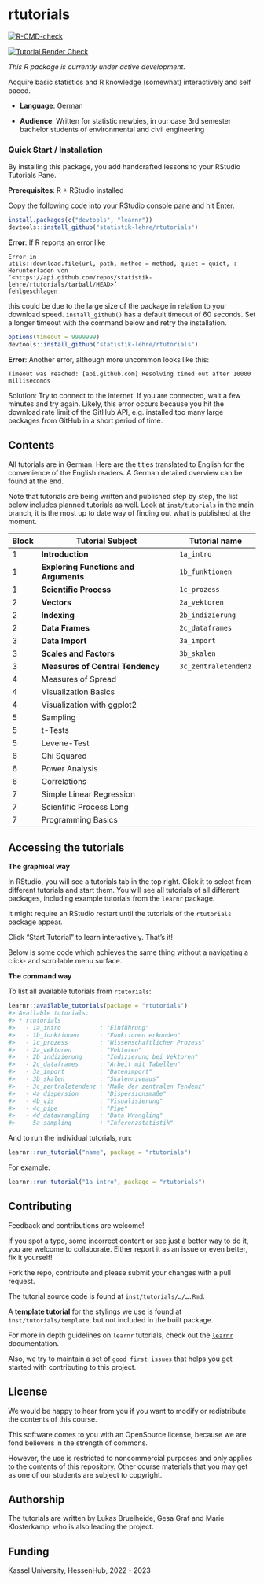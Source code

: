 
<!-- README.md is generated from README.Rmd. Please edit that file -->

# rtutorials

<!-- badges: start -->

[![R-CMD-check](https://github.com/statistik-lehre/rtutorials/actions/workflows/R-CMD-check.yaml/badge.svg)](https://github.com/statistik-lehre/rtutorials/actions/workflows/R-CMD-check.yaml)

[![Tutorial Render
Check](https://github.com/statistik-lehre/rtutorials/actions/workflows/tutorial_rendertest.yaml/badge.svg)](https://github.com/statistik-lehre/rtutorials/actions/workflows/tutorial_rendertest.yaml)

<!-- badges: end -->

*This R package is currently under active development.*

Acquire basic statistics and R knowledge (somewhat) interactively and
self paced.

- **Language**: German

- **Audience**: Written for statistic newbies, in our case 3rd semester
  bachelor students of environmental and civil engineering

### Quick Start / Installation

By installing this package, you add handcrafted lessons to your RStudio
Tutorials Pane.

**Prerequisites**: R + RStudio installed

Copy the following code into your RStudio [console
pane](https://cengel.github.io/R-intro/backgroud.html#rstudio-console-and-command-prompt)
and hit Enter.

``` r
install.packages(c("devtools", "learnr"))
devtools::install_github("statistik-lehre/rtutorials")
```

**Error**: If R reports an error like

    Error in
    utils::download.file(url, path, method = method, quiet = quiet, :
    Herunterladen von
    ‘<https://api.github.com/repos/statistik-lehre/rtutorials/tarball/HEAD>’
    fehlgeschlagen

this could be due to the large size of the package in relation to your
download speed. `install_github()` has a default timeout of 60 seconds.
Set a longer timeout with the command below and retry the installation.

``` r
options(timeout = 9999999)
devtools::install_github("statistik-lehre/rtutorials")
```

**Error**: Another error, although more uncommon looks like this:

    Timeout was reached: [api.github.com] Resolving timed out after 10000 milliseconds

Solution: Try to connect to the internet. If you are connected, wait a
few minutes and try again. Likely, this error occurs because you hit the
download rate limit of the GitHub API, e.g. installed too many large
packages from GitHub in a short period of time.

## Contents

All tutorials are in German. Here are the titles translated to English
for the convenience of the English readers. A German detailed overview
can be found at the end.

Note that tutorials are being written and published step by step, the
list below includes planned tutorials as well. Look at `inst/tutorials`
in the main branch, it is the most up to date way of finding out what is
published at the moment.

| Block | Tutorial Subject                      | Tutorial name        |
|-------|---------------------------------------|----------------------|
| 1     | **Introduction**                      | `1a_intro`           |
| 1     | **Exploring Functions and Arguments** | `1b_funktionen`      |
| 1     | **Scientific Process**                | `1c_prozess`         |
| 2     | **Vectors**                           | `2a_vektoren`        |
| 2     | **Indexing**                          | `2b_indizierung`     |
| 2     | **Data Frames**                       | `2c_dataframes`      |
| 3     | **Data Import**                       | `3a_import`          |
| 3     | **Scales and Factors**                | `3b_skalen`          |
| 3     | **Measures of Central Tendency**      | `3c_zentraletendenz` |
| 4     | Measures of Spread                    |                      |
| 4     | Visualization Basics                  |                      |
| 4     | Visualization with ggplot2            |                      |
| 5     | Sampling                              |                      |
| 5     | t-Tests                               |                      |
| 5     | Levene-Test                           |                      |
| 6     | Chi Squared                           |                      |
| 6     | Power Analysis                        |                      |
| 6     | Correlations                          |                      |
| 7     | Simple Linear Regression              |                      |
| 7     | Scientific Process Long               |                      |
| 7     | Programming Basics                    |                      |

## Accessing the tutorials

**The graphical way**

In RStudio, you will see a tutorials tab in the top right. Click it to
select from different tutorials and start them. You will see all
tutorials of all different packages, including example tutorials from
the `learnr` package.

It might require an RStudio restart until the tutorials of the
`rtutorials` package appear.

Click “Start Tutorial” to learn interactively. That’s it!

Below is some code which achieves the same thing without a navigating a
click- and scrollable menu surface.

**The command way**

To list all available tutorials from `rtutorials`:

``` r
learnr::available_tutorials(package = "rtutorials")
#> Available tutorials:
#> * rtutorials
#>   - 1a_intro           : "Einführung"
#>   - 1b_funktionen      : "Funktionen erkunden"
#>   - 1c_prozess         : "Wissenschaftlicher Prozess"
#>   - 2a_vektoren        : "Vektoren"
#>   - 2b_indizierung     : "Indizierung bei Vektoren"
#>   - 2c_dataframes      : "Arbeit mit Tabellen"
#>   - 3a_import          : "Datenimport"
#>   - 3b_skalen          : "Skalenniveaus"
#>   - 3c_zentraletendenz : "Maße der zentralen Tendenz"
#>   - 4a_dispersion      : "Dispersionsmaße"
#>   - 4b_vis             : "Visualisierung"
#>   - 4c_pipe            : "Pipe"
#>   - 4d_datawrangling   : "Data Wrangling"
#>   - 5a_sampling        : "Inferenzstatistik"
```

And to run the individual tutorials, run:

``` r
learnr::run_tutorial("name", package = "rtutorials")
```

For example:

``` r
learnr::run_tutorial("1a_intro", package = "rtutorials")
```

## Contributing

Feedback and contributions are welcome!

If you spot a typo, some incorrect content or see just a better way to
do it, you are welcome to collaborate. Either report it as an issue or
even better, fix it yourself!

Fork the repo, contribute and please submit your changes with a pull
request.

The tutorial source code is found at `inst/tutorials/…/….Rmd`.

A **template tutorial** for the stylings we use is found at
`inst/tutorials/template`, but not included in the built package.

For more in depth guidelines on `learnr` tutorials, check out the
[`learnr`](https://rstudio.github.io/learnr/) documentation.

Also, we try to maintain a set of `good first issues` that helps you get
started with contributing to this project.

## License

We would be happy to hear from you if you want to modify or redistribute
the contents of this course.

This software comes to you with an OpenSource license, because we are
fond believers in the strength of commons.

However, the use is restricted to noncommercial purposes and only
applies to the contents of this repository. Other course materials that
you may get as one of our students are subject to copyright.

## Authorship

The tutorials are written by Lukas Bruelheide, Gesa Graf and Marie
Klosterkamp, who is also leading the project.

## Funding

Kassel University, HessenHub, 2022 - 2023
